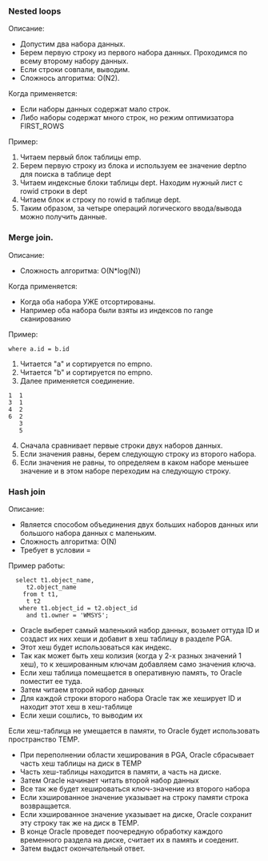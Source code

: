 ### Nested loops
Описание: 
  - Допустим два набора данных.
  - Берем первую строку из первого набора данных. Проходимся по всему второму набору данных. 
  - Если строки совпали, выводим.
  - Сложнось алгоритма: O(N2).

Когда применяется:
  - Если наборы данных содержат мало строк. 
  - Либо наборы содержат много строк, но режим оптимизатора FIRST_ROWS

Пример:
  1. Читаем первый блок таблицы emp.
  2. Берем первую строку из блока и используем ее значение deptno для поиска в таблице dept
  3. Читаем индексные блоки таблицы dept. Находим нужный лист с rowid строки в dept
  4. Читаем блок и строку по rowid в таблице dept.
  5. Таким образом, за четыре операций логического ввода/вывода можно получить данные.


### Merge join.
Описание:
  - Сложность алгоритма: O(N*log(N))

Когда применяется:
  - Когда оба набора УЖЕ отсортированы.
  - Например оба набора были взяты из индексов по range сканированию

Пример:
````
where a.id = b.id
````

  1. Читается "a" и сортируется по empno. 
  2. Читается "b" и сортируется по empno. 
  3. Далее применяется соединение.

````   
1  1
3  1
4  2
6  2
   3
   5
````	 
  
  4. Сначала сравнивает первые строки двух наборов данных.
  5. Если значения равны, берем следующую строку из второго набора. 
  6. Если значения не равны, то определяем в каком наборе меньшее значение и в этом наборе переходим на следующую строку.



### Hash join
Описание:
  - Является способом объединения двух больших наборов данных или большого набора данных с маленьким. 
  - Сложность алгоритма: O(N)
  - Требует в условии =


Пример работы:
````
  select t1.object_name,
	 t2.object_name
    from t t1,
	 t t2
   where t1.object_id = t2.object_id
     and t1.owner = 'WMSYS';
````
  - Oracle выберет самый маленький набор данных, возьмет оттуда ID и создаст их них хеши и добавит в хеш таблицу в разделе PGA. 
  - Этот хеш будет использоваться как индекс. 
  - Так как может быть хеш колизия (когда у 2-х разных значений 1 хеш), то к хешированным ключам добавляем само значения ключа. 
  - Если хеш таблица помещается в оперативную память, то Oracle поместит ее туда.
  - Затем читаем второй набор данных
  - Для каждой строки второго набора Oracle так же хеширует ID и находит этот хеш в хеш-таблице
  - Если хеши сошлись, то выводим их


Если хеш-таблица не умещается в памяти, то Oracle будет использовать пространство TEMP.
  - При переполнении области хеширования в PGA, Oracle сбрасывает часть хеш таблицы на диск в TEMP
  - Часть хеш-таблицы находится в памяти, а часть на диске.
  - Затем Oracle начинает читать второй набор данных
  - Все так же будет хешироваться ключ-значение из второго набора
  - Если хэшированное значение указывает на строку памяти строка возвращается.
  - Если хэшированное значение указывает на диске, Oracle сохранит эту строку так же на диск в TEMP.
  - В конце Oracle проведет поочередную обработку каждого временного раздела на диске, считает их в память и соеденит.
  - Затем выдаст окончательный ответ.